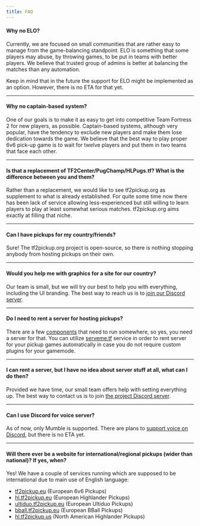 ```yaml
---
title: FAQ
---
```


#### Why no ELO?

Currently, we are focused on small communities that are rather easy to manage from the game-balancing standpoint.
ELO is something that some players may abuse, by throwing games, to be put in teams with better players.
We believe that trusted group of admins is better at balancing the matches than any automation.

Keep in mind that in the future the support for ELO might be implemented as an option. However, there is no ETA for that yet.

---

#### Why no captain-based system?

One of our goals is to make it as easy to get into competitive Team Fortress 2 for new players, as possible.
Captain-based systems, although very popular, have the tendency to exclude new players and make them lose dedication
towards the game. We believe that the best way to play proper 6v6 pick-up game is to wait for twelve
players and put them in two teams that face each other.

---

#### Is that a replacement of TF2Center/PugChamp/HLPugs.tf? What is the difference between you and them?

Rather than a replacement, we would like to see tf2pickup.org as supplement to what is already established.
For quite some time now there has been lack of service allowing less-experienced but still willing to learn players to play
at least somewhat serious matches. tf2pickup.org aims exactly at filling that niche.

---

#### Can I have pickups for my country/friends?

Sure! The tf2pickup.org project is open-source, so there is nothing stopping anybody from hosting pickups on their own.

---

#### Would you help me with graphics for a site for our country?

Our team is small, but we will try our best to help you with everything, including the UI branding. The best way to reach us is to [join our Discord server](https://discord.gg/5w6WF7xFZp).

---

#### Do I need to rent a server for hosting pickups?

There are a few [components](/docs/components-introduction) that need to run somewhere, so yes, you need a server for that. You can utilize [serveme.tf](https://serveme.tf) service in order to rent server for your pickup games automatically in case you do not require custom plugins for your gamemode.

---

#### I can rent a server, but I have no idea about server stuff at all, what can I do then?

Provided we have time, our small team offers help with setting everything up. The best way to contact us is
to join [the project Discord server](https://discord.gg/5w6WF7xFZp).

---

#### Can I use Discord for voice server?

As of now, only Mumble is supported. There are plans to [support voice on Discord](https://w.supra.tf/b/xYYTewYR5RcvfHBZ8/tf2pickup-pl/vBANztBiqsLh6zuTz), but there is no ETA yet.

---

#### Will there ever be a website for international/regional pickups (wider than national)? If yes, when?

Yes! We have a couple of services running which are supposed to be international due to main use of English language:

- [tf2pickup.eu](https://tf2pickup.eu) (European 6v6 Pickups)
- [hl.tf2pickup.eu](https://hl.tf2pickup.eu) (European Highlander Pickups)
- [ultiduo.tf2pickup.eu](https://ultiduo.tf2pickup.eu) (European Ultiduo Pickups)
- [bball.tf2pickup.eu](https://bball.tf2pickup.eu) (European BBall Pickups)
- [hl.tf2pickup.us](https://hl.tf2pickup.us) (North American Highlander Pickups)

